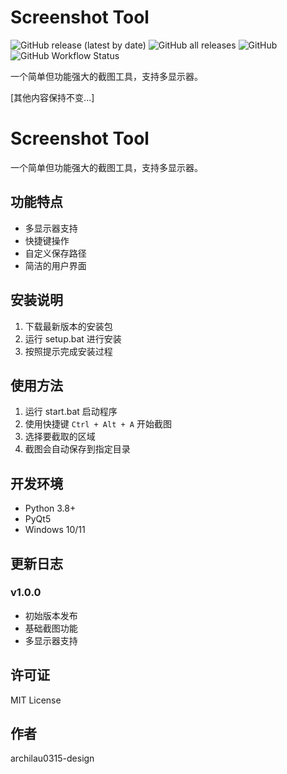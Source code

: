 # Screenshot Tool

![GitHub release (latest by date)](https://img.shields.io/github/v/release/archilau0315-design/screenshot-tool-v1)
![GitHub all releases](https://img.shields.io/github/downloads/archilau0315-design/screenshot-tool-v1/total)
![GitHub](https://img.shields.io/github/license/archilau0315-design/screenshot-tool-v1)
![GitHub Workflow Status](https://img.shields.io/github/actions/workflow/status/archilau0315-design/screenshot-tool-v1/main.yml)

一个简单但功能强大的截图工具，支持多显示器。

[其他内容保持不变...]
# Screenshot Tool

一个简单但功能强大的截图工具，支持多显示器。

## 功能特点

- 多显示器支持
- 快捷键操作
- 自定义保存路径
- 简洁的用户界面

## 安装说明

1. 下载最新版本的安装包
2. 运行 setup.bat 进行安装
3. 按照提示完成安装过程

## 使用方法

1. 运行 start.bat 启动程序
2. 使用快捷键 `Ctrl + Alt + A` 开始截图
3. 选择要截取的区域
4. 截图会自动保存到指定目录

## 开发环境

- Python 3.8+
- PyQt5
- Windows 10/11

## 更新日志

### v1.0.0
- 初始版本发布
- 基础截图功能
- 多显示器支持

## 许可证

MIT License

## 作者

archilau0315-design
